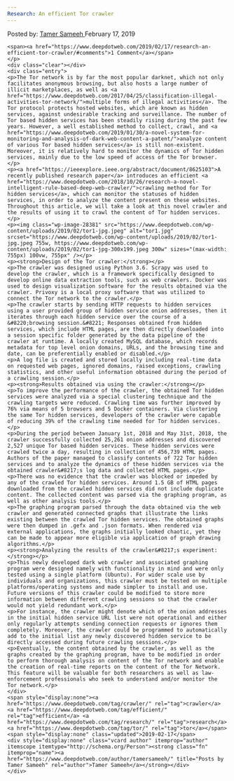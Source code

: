 ```yaml
---
Research: An efficient Tor crawler
---
```

<article class="post-listing post-28378 post type-post status-publish format-standard has-post-thumbnail hentry  tag-crawler tag-efficient tag-research 
    <div class="post-inner">
        <span>Posted by: <a href="https://www.deepdotweb.com/author/tamersameeh/" title="">Tamer Sameeh </a></span>
    <span>February 17, 2019</span>
    
    <span><a href="https://www.deepdotweb.com/2019/02/17/research-an-efficient-tor-crawler/#comments">1 Comment</a></span>
    </p>
    <div class="clear"></div>
    <div class="entry">
    <p>The Tor network is by far the most popular darknet, which not only facilitates anonymous browsing, but also hosts a large number of illicit marketplaces, as well as <a href="https://www.deepdotweb.com/2017/04/25/classification-illegal-activities-tor-network/">multiple forms of illegal activities</a>. The Tor protocol protects hosted websites, which are known as hidden services, against undesirable tracking and surveillance. The number of Tor based hidden services has been steadily rising during the past few years. However, a well established method to collect, crawl, and <a href="https://www.deepdotweb.com/2019/01/30/a-novel-system-for-monitoring-and-analysis-of-dark-web-content-a-patent/">analyze content of various Tor based hidden services</a> is still non-existent. Moreover, it is relatively hard to monitor the dynamics of Tor hidden services, mainly due to the low speed of access of the Tor browser.</p>
    <p><a href="https://ieeexplore.ieee.org/abstract/document/8625103">A recently published research paper</a> introduces an efficient <a href="https://www.deepdotweb.com/2018/10/26/research-a-novel-intelligent-rule-based-deep-web-crawler/">crawling method for Tor hidden services</a>, which can monitor the statuses of hidden services, in order to analyze the content present on these websites. Throughout this article, we will take a look at this novel crawler and the results of using it to crawl the content of Tor hidden services.</p>
    <p><img class="wp-image-28381" src="https://www.deepdotweb.com/wp-content/uploads/2019/02/tor1-jpg.jpeg" alt="tor1.jpg" srcset="https://www.deepdotweb.com/wp-content/uploads/2019/02/tor1-jpg.jpeg 755w, https://www.deepdotweb.com/wp-content/uploads/2019/02/tor1-jpg-300x199.jpeg 300w" sizes="(max-width: 755px) 100vw, 755px" /></p>
    <p><strong>Design of the Tor crawler:</strong></p>
    <p>The crawler was designed using Python 3.6. Scrapy was used to develop the crawler, which is a framework specifically designed to develop online data extraction tools, such as web crawlers. Docker was used to design visualization software for the results obtained via the crawler. Privoxy is a local proxy software that was utilized to connect the Tor network to the crawler.</p>
    <p>The crawler starts by sending HTTP requests to hidden services using a user provided group of hidden service onion addresses, then it iterates through each hidden service over the course of a &#8220;browsing session.&#8221; Responses obtained from hidden services, which include HTML pages, are then directly downloaded into a session specific folder generated by the data pipeline of the crawler at runtime. A locally created MySQL database, which records metadata for top level onion domains, URLs, and the browsing time and date, can be preferentially enabled or disabled.</p>
    <p>A log file is created and stored locally including real-time data on requested web pages, ignored domains, raised exceptions, crawling statistics, and other useful information obtained during the period of a crawling session.</p>
    <p><strong>Results obtained via using the crawler:</strong></p>
    <p>To improve the performance of the crawler, the obtained Tor hidden services were analyzed via a special clustering technique and the crawling targets were reduced. Crawling time was further improved by 76% via means of 5 browsers and 5 Docker containers. Via clustering the same Tor hidden services, developers of the crawler were capable of reducing 39% of the crawling time needed for Tor hidden services.</p>
    <p>During the period between January 1st, 2018 and May 31st, 2018, the crawler successfully collected 25,261 onion addresses and discovered 2,527 unique Tor based hidden services. These hidden services were crawled twice a day, resulting in collection of 456,739 HTML pages. Authors of the paper managed to classify contents of 722 Tor hidden services and to analyze the dynamics of these hidden services via the obtained crawler&#8217;s log data and collected HTML pages.</p>
    <p>There was no evidence that the crawler was blocked or impeded by any of the crawled Tor hidden services. Around 1.5 GB of HTML pages downloaded from the crawled hidden services did not include duplicate content. The collected content was parsed via the graphing program, as well as other analysis tools.</p>
    <p>The graphing program parsed through the data obtained via the web crawler and generated connected graphs that illustrate the links existing between the crawled Tor hidden services. The obtained graphs were then dumped in .gefx and .json formats. When rendered via external applications, the graphs initially looked chaotic, yet they can be made to appear more eligible via application of graph drawing algorithms.</p>
    <p><strong>Analyzing the results of the crawler&#8217;s experiment:</strong></p>
    <p>This newly developed dark web crawler and associated graphing program were designed namely with functionality in mind and were only tested using a single platform (Ubuntu). For wider scale use by individuals and organizations, this crawler must be tested on multiple platforms/operating systems and made simpler to install and use. Future versions of this crawler could be modified to store more information between different crawling sessions so that the crawler would not yield redundant work.</p>
    <p>For instance, the crawler might denote which of the onion addresses in the initial hidden service URL list were not operational and either only regularly attempts sending connection requests or ignores them completely. Moreover, the crawler could be programmed to automatically add to the initial list any newly discovered hidden service to be directly accessed during future crawling sessions.</p>
    <p>Eventually, the content obtained by the crawler, as well as the graphs created by the graphing program, have to be modified in order to perform thorough analysis on content of the Tor network and enable the creation of real-time reports on the content of the Tor Network. This feature will be valuable for both researchers as well as law-enforcement professionals who seek to understand and/or monitor the Tor network.</p>
    </div>
    <span style="display:none"><a href="https://www.deepdotweb.com/tag/crawler/" rel="tag">crawler</a> <a href="https://www.deepdotweb.com/tag/efficient/" rel="tag">efficient</a> <a href="https://www.deepdotweb.com/tag/research/" rel="tag">research</a> <a href="https://www.deepdotweb.com/tag/tor/" rel="tag">tor</a></span> <span style="display:none" class="updated">2019-02-17</span>
    <div style="display:none" class="vcard author" itemprop="author" itemscope itemtype="http://schema.org/Person"><strong class="fn" itemprop="name"><a href="https://www.deepdotweb.com/author/tamersameeh/" title="Posts by Tamer Sameeh" rel="author">Tamer Sameeh</a></strong></div>
    </div>
</article>

